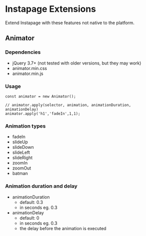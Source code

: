 # Instapage Extensions

Extend Instapage with these features not native to the platform.

## Animator

### Dependencies

* jQuery 3.7+ (not tested with older versions, but they may work)
* animator.min.css
* animator.min.js

### Usage

```
const animator = new Animator();

// animator.apply(selector, animation, animationDuration, animationDelay)
animator.apply('h1','fadeIn',1,1);
```

### Animation types

* fadeIn
* slideUp
* slideDown
* slideLeft
* slideRight
* zoomIn
* zoomOut
* batman

### Animation duration and delay

* animationDuration
    * default: 0.3
    * in seconds eg. 0.3
* animationDelay
    * default: 0
    * in seconds eg. 0.3
    * the delay before the animation is executed